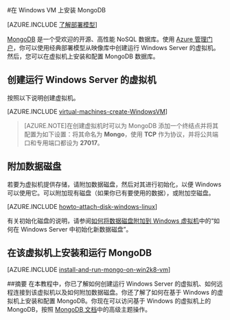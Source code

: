 <properties
	pageTitle="在 Windows VM 上安装 MongoDB | Microsoft Azure"
	description="了解如何在使用经典部署模型创建的运行 Windows Server 的 Azure VM 上安装 MongoDB。"
	services="virtual-machines"
	documentationCenter=""
	authors="dsk-2015"
	manager="timlt"
	editor="tysonn"
	tags="azure-service-management"/>

<tags
	ms.service="virtual-machines"
	ms.date="10/14/2015"
	wacn.date="12/17/2015"/>

#在 Windows VM 上安装 MongoDB

[AZURE.INCLUDE [了解部署模型](../includes/learn-about-deployment-models-classic-include.md)]


[MongoDB][MongoDB] 是一个受欢迎的开源、高性能 NoSQL 数据库。使用 [Azure 管理门户][AzureManagementPortal]，你可以使用经典部署模型从映像库中创建运行 Windows Server 的虚拟机。然后，您可以在虚拟机上安装和配置 MongoDB 数据库。


## 创建运行 Windows Server 的虚拟机

按照以下说明创建虚拟机。

[AZURE.INCLUDE [virtual-machines-create-WindowsVM](../includes/virtual-machines-create-windowsvm.md)]

> [AZURE.NOTE]在创建虚拟机时可以为 MongoDB 添加一个终结点并将其配置为如下设置：将其命名为 **Mongo**，使用 **TCP** 作为协议，并将公共端口和专用端口都设为 **27017**。

## 附加数据磁盘
若要为虚拟机提供存储，请附加数据磁盘，然后对其进行初始化，以便 Windows 可以使用它。可以附加现有磁盘（如果你已有要使用的数据），或附加空磁盘。

[AZURE.INCLUDE [howto-attach-disk-windows-linux](../includes/howto-attach-disk-windows-linux.md)]

有关初始化磁盘的说明，请参阅[如何将数据磁盘附加到 Windows 虚拟机](/documentation/articles/storage-windows-attach-disk/)中的“如何在 Windows Server 中初始化新数据磁盘”。

## 在该虚拟机上安装和运行 MongoDB

[AZURE.INCLUDE [install-and-run-mongo-on-win2k8-vm](../includes/install-and-run-mongo-on-win2k8-vm.md)]

##摘要
在本教程中，你已了解如何创建运行 Windows Server 的虚拟机、如何远程连接到该虚拟机以及如何附加数据磁盘。你还了解了如何在基于 Windows 的虚拟机上安装和配置 MongoDB。你现在可以访问基于 Windows 的虚拟机上的 MongoDB，按照 [MongoDB 文档][MongoDocs]中的高级主题操作。

[MongoDocs]: http://docs.mongodb.org/manual/
[MongoDB]: http://www.mongodb.org/
[AzureManagementPortal]: http://manage.windowsazure.cn

<!---HONumber=Mooncake_1207_2015-->